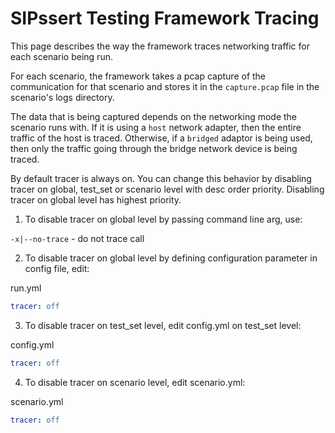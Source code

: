 # SIPssert Testing Framework Tracing

This page describes the way the framework traces networking traffic for
each scenario being run.

For each scenario, the framework takes a pcap capture of the communication for
that scenario and stores it in the `capture.pcap` file in the scenario's logs
directory.

The data that is being captured depends on the networking mode the scenario
runs with. If it is using a `host` network adapter, then the entire traffic of
the host is traced. Otherwise, if a `bridged` adaptor is being used, then only
the traffic going through the bridge network device is being traced.

By default tracer is always on. You can change this behavior by disabling 
tracer on global, test_set or scenario level with desc order priority.
Disabling tracer on global level has highest priority.


1. To disable tracer on global level by passing command line arg, use:

`-x|--no-trace` - do not trace call

2. To disable tracer on global level by defining configuration parameter in config file, edit:

run.yml
```yaml
tracer: off
```

3. To disable tracer on test_set level, edit config.yml on test_set level:

config.yml
```yaml
tracer: off
```

4. To disable tracer on scenario level, edit scenario.yml:

scenario.yml
```yaml
tracer: off
```
